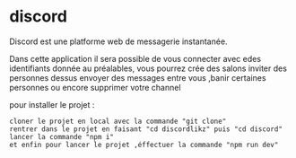 # discord

Discord est une platforme web de messagerie instantanée.

Dans cette application il sera possible de vous connecter avec edes identifiants donnée au préalables, vous pourrez crée des salons inviter des personnes dessus envoyer des messages entre vous ,banir certaines personnes ou encore supprimer votre channel

pour installer le projet :

    cloner le projet en local avec la commande "git clone"
    rentrer dans le projet en faisant "cd discordlikz" puis "cd discord"
    lancer la commande "npm i"
    et enfin pour lancer le projet ,éffectuer la commande "npm run dev"
